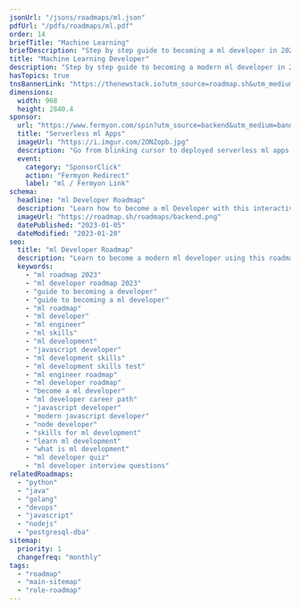 ```yaml
---
jsonUrl: "/jsons/roadmaps/ml.json"
pdfUrl: "/pdfs/roadmaps/ml.pdf"
order: 14
briefTitle: "Machine Learning"
briefDescription: "Step by step guide to becoming a ml developer in 2023"
title: "Machine Learning Developer"
description: "Step by step guide to becoming a modern ml developer in 2023"
hasTopics: true
tnsBannerLink: "https://thenewstack.io?utm_source=roadmap.sh&utm_medium=Referral&utm_campaign=Alert"
dimensions:
  width: 968
  height: 2840.4
sponsor:
  url: "https://www.fermyon.com/spin?utm_source=backend&utm_medium=banner&utm_campaign=roadmap-sh"
  title: "Serverless ml Apps"
  imageUrl: "https://i.imgur.com/2ONZopb.jpg"
  description: "Go from blinking cursor to deployed serverless ml apps in 66 seconds with Fermyon Cloud."
  event:
    category: "SponsorClick"
    action: "Fermyon Redirect"
    label: "ml / Fermyon Link"
schema:
  headline: "ml Developer Roadmap"
  description: "Learn how to become a ml Developer with this interactive step by step guide in 2023. We also have resources and short descriptions attached to the roadmap items so you can get everything you want to learn in one place."
  imageUrl: "https://roadmap.sh/roadmaps/backend.png"
  datePublished: "2023-01-05"
  dateModified: "2023-01-20"
seo:
  title: "ml Developer Roadmap"
  description: "Learn to become a modern ml developer using this roadmap. Community driven, articles, resources, guides, interview questions, quizzes for modern ml development."
  keywords:
    - "ml roadmap 2023"
    - "ml developer roadmap 2023"
    - "guide to becoming a developer"
    - "guide to becoming a ml developer"
    - "ml roadmap"
    - "ml developer"
    - "ml engineer"
    - "ml skills"
    - "ml development"
    - "javascript developer"
    - "ml development skills"
    - "ml development skills test"
    - "ml engineer roadmap"
    - "ml developer roadmap"
    - "become a ml developer"
    - "ml developer career path"
    - "javascript developer"
    - "modern javascript developer"
    - "node developer"
    - "skills for ml development"
    - "learn ml development"
    - "what is ml development"
    - "ml developer quiz"
    - "ml developer interview questions"
relatedRoadmaps:
  - "python"
  - "java"
  - "golang"
  - "devops"
  - "javascript"
  - "nodejs"
  - "postgresql-dba"
sitemap:
  priority: 1
  changefreq: "monthly"
tags:
  - "roadmap"
  - "main-sitemap"
  - "role-roadmap"
---
```


